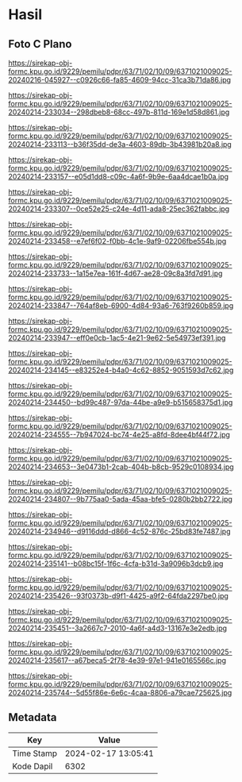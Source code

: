 # Hasil

## Foto C Plano

https://sirekap-obj-formc.kpu.go.id/9229/pemilu/pdpr/63/71/02/10/09/6371021009025-20240216-045927--c0926c66-fa85-4609-94cc-31ca3b71da86.jpg

https://sirekap-obj-formc.kpu.go.id/9229/pemilu/pdpr/63/71/02/10/09/6371021009025-20240214-233034--298dbeb8-68cc-497b-811d-169e1d58d861.jpg

https://sirekap-obj-formc.kpu.go.id/9229/pemilu/pdpr/63/71/02/10/09/6371021009025-20240214-233113--b36f35dd-de3a-4603-89db-3b43981b20a8.jpg

https://sirekap-obj-formc.kpu.go.id/9229/pemilu/pdpr/63/71/02/10/09/6371021009025-20240214-233157--e05d1dd8-c09c-4a6f-9b9e-6aa4dcae1b0a.jpg

https://sirekap-obj-formc.kpu.go.id/9229/pemilu/pdpr/63/71/02/10/09/6371021009025-20240214-233307--0ce52e25-c24e-4d11-ada8-25ec362fabbc.jpg

https://sirekap-obj-formc.kpu.go.id/9229/pemilu/pdpr/63/71/02/10/09/6371021009025-20240214-233458--e7ef6f02-f0bb-4c1e-9af9-02206fbe554b.jpg

https://sirekap-obj-formc.kpu.go.id/9229/pemilu/pdpr/63/71/02/10/09/6371021009025-20240214-233733--1a15e7ea-161f-4d67-ae28-09c8a3fd7d91.jpg

https://sirekap-obj-formc.kpu.go.id/9229/pemilu/pdpr/63/71/02/10/09/6371021009025-20240214-233847--764af8eb-6900-4d84-93a6-763f9260b859.jpg

https://sirekap-obj-formc.kpu.go.id/9229/pemilu/pdpr/63/71/02/10/09/6371021009025-20240214-233947--eff0e0cb-1ac5-4e21-9e62-5e54973ef391.jpg

https://sirekap-obj-formc.kpu.go.id/9229/pemilu/pdpr/63/71/02/10/09/6371021009025-20240214-234145--e83252e4-b4a0-4c62-8852-9051593d7c62.jpg

https://sirekap-obj-formc.kpu.go.id/9229/pemilu/pdpr/63/71/02/10/09/6371021009025-20240214-234450--bd99c487-97da-44be-a9e9-b515658375d1.jpg

https://sirekap-obj-formc.kpu.go.id/9229/pemilu/pdpr/63/71/02/10/09/6371021009025-20240214-234555--7b947024-bc74-4e25-a8fd-8dee4bf44f72.jpg

https://sirekap-obj-formc.kpu.go.id/9229/pemilu/pdpr/63/71/02/10/09/6371021009025-20240214-234653--3e0473b1-2cab-404b-b8cb-9529c0108934.jpg

https://sirekap-obj-formc.kpu.go.id/9229/pemilu/pdpr/63/71/02/10/09/6371021009025-20240214-234807--9b775aa0-5ada-45aa-bfe5-0280b2bb2722.jpg

https://sirekap-obj-formc.kpu.go.id/9229/pemilu/pdpr/63/71/02/10/09/6371021009025-20240214-234946--d9116ddd-d866-4c52-876c-25bd83fe7487.jpg

https://sirekap-obj-formc.kpu.go.id/9229/pemilu/pdpr/63/71/02/10/09/6371021009025-20240214-235141--b08bc15f-1f6c-4cfa-b31d-3a9096b3dcb9.jpg

https://sirekap-obj-formc.kpu.go.id/9229/pemilu/pdpr/63/71/02/10/09/6371021009025-20240214-235426--93f0373b-d9f1-4425-a9f2-64fda2297be0.jpg

https://sirekap-obj-formc.kpu.go.id/9229/pemilu/pdpr/63/71/02/10/09/6371021009025-20240214-235451--3a2667c7-2010-4a6f-a4d3-13167e3e2edb.jpg

https://sirekap-obj-formc.kpu.go.id/9229/pemilu/pdpr/63/71/02/10/09/6371021009025-20240214-235617--a67beca5-2f78-4e39-97e1-941e0165566c.jpg

https://sirekap-obj-formc.kpu.go.id/9229/pemilu/pdpr/63/71/02/10/09/6371021009025-20240214-235744--5d55f86e-6e6c-4caa-8806-a79cae725625.jpg


## Metadata

| Key        | Value               |
| ---------- | ------------------- |
| Time Stamp | 2024-02-17 13:05:41 |
| Kode Dapil | 6302                |



